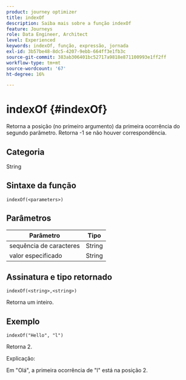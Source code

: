 ```yaml
---
product: journey optimizer
title: indexOf
description: Saiba mais sobre a função indexOf
feature: Journeys
role: Data Engineer, Architect
level: Experienced
keywords: indexOf, função, expressão, jornada
exl-id: 3b57be48-8dc5-4207-9ebb-664ff3e1fb3c
source-git-commit: 383ab306401bc52717a9818e871100993e1ff2ff
workflow-type: tm+mt
source-wordcount: '67'
ht-degree: 16%

---
```


# indexOf {#indexOf}

Retorna a posição (no primeiro argumento) da primeira ocorrência do segundo parâmetro. Retorna -1 se não houver correspondência.

## Categoria

String

## Sintaxe da função

`indexOf(<parameters>)`

## Parâmetros

| Parâmetro | Tipo |
|-----------|------------------|
| sequência de caracteres | String |
| valor especificado | String |

## Assinatura e tipo retornado

`indexOf(<string>,<string>)`

Retorna um inteiro.

## Exemplo

`indexOf("Hello", "l")`

Retorna 2.

Explicação:

Em &quot;Olá&quot;, a primeira ocorrência de &quot;l&quot; está na posição 2.
